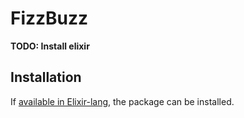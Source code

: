 # FizzBuzz

**TODO: Install elixir**

## Installation

If [available in Elixir-lang](https://elixir-lang.org/install.html), the package can be installed.
